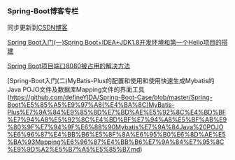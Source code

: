 ### Spring-Boot博客专栏

同步更新到[CSDN博客](https://blog.csdn.net/define_LIN/column/info/29984)

[Spring Boot入门(一)Spring Boot+IDEA+JDK1.8开发环境和第一个Hello项目的搭建](https://github.com/defineYIDA/Spring-Boot-Case/blob/master/Spring%20Boot%E5%85%A5%E9%97%A8(%E4%B8%80)Spring%20Boot%2BIDEA%2BJDK1.8%E5%BC%80%E5%8F%91%E7%8E%AF%E5%A2%83%E5%92%8C%E7%AC%AC%E4%B8%80%E4%B8%AA%E9%A1%B9%E7%9B%AE%E7%9A%84%E6%90%AD%E5%BB%BA%EF%BC%8C%E9%99%84%E6%89%80%E9%9C%80%E8%B5%84%E6%BA%90%E9%93%BE%E6%8E%A5.md)

[Spring Boot项目端口8080被占用的解决方法](https://github.com/defineYIDA/Spring-Boot-Case/blob/master/Spring%20Boot%E9%A1%B9%E7%9B%AE%E7%AB%AF%E5%8F%A38080%E8%A2%AB%E5%8D%A0%E7%94%A8%E7%9A%84%E8%A7%A3%E5%86%B3%E6%96%B9%E6%B3%95.md)

[Spring-Boot入门(二)MyBatis-Plus的配置和使用和使用快速生成Mybatis的Java POJO文件及数据库Mapping文件的界面工具(https://github.com/defineYIDA/Spring-Boot-Case/blob/master/Spring-Boot%E5%85%A5%E9%97%A8(%E4%BA%8C)MyBatis-Plus%E7%9A%84%E9%85%8D%E7%BD%AE%E5%92%8C%E4%BD%BF%E7%94%A8%E5%92%8C%E4%BD%BF%E7%94%A8%E5%BF%AB%E9%80%9F%E7%94%9F%E6%88%90Mybatis%E7%9A%84Java%20POJO%E6%96%87%E4%BB%B6%E5%8F%8A%E6%95%B0%E6%8D%AE%E5%BA%93Mapping%E6%96%87%E4%BB%B6%E7%9A%84%E7%95%8C%E9%9D%A2%E5%B7%A5%E5%85%B7.md)
